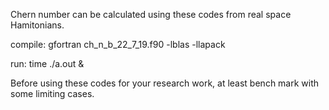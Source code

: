 Chern number  can be calculated using these codes from real space Hamitonians.

compile: gfortran ch_n_b_22_7_19.f90 -lblas -llapack

run:    time ./a.out &

Before using these codes for your research work, at least bench mark with some limiting cases.
